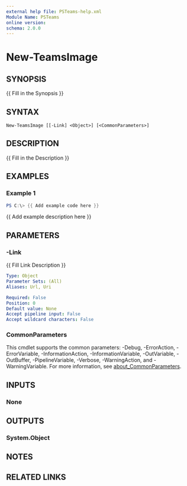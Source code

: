 ```yaml
---
external help file: PSTeams-help.xml
Module Name: PSTeams
online version:
schema: 2.0.0
---
```


# New-TeamsImage

## SYNOPSIS
{{ Fill in the Synopsis }}

## SYNTAX

```
New-TeamsImage [[-Link] <Object>] [<CommonParameters>]
```

## DESCRIPTION
{{ Fill in the Description }}

## EXAMPLES

### Example 1
```powershell
PS C:\> {{ Add example code here }}
```

{{ Add example description here }}

## PARAMETERS

### -Link
{{ Fill Link Description }}

```yaml
Type: Object
Parameter Sets: (All)
Aliases: Url, Uri

Required: False
Position: 0
Default value: None
Accept pipeline input: False
Accept wildcard characters: False
```

### CommonParameters
This cmdlet supports the common parameters: -Debug, -ErrorAction, -ErrorVariable, -InformationAction, -InformationVariable, -OutVariable, -OutBuffer, -PipelineVariable, -Verbose, -WarningAction, and -WarningVariable. For more information, see [about_CommonParameters](http://go.microsoft.com/fwlink/?LinkID=113216).

## INPUTS

### None

## OUTPUTS

### System.Object
## NOTES

## RELATED LINKS
